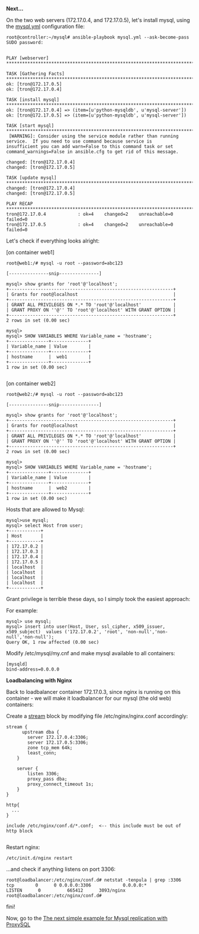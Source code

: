 

<b>Next...</b>

On the two web servers (172.17.0.4, and 172.17.0.5), let's install mysql, using the <a href="https://raw.githubusercontent.com/LorenvXn/Simple-web-server-example-ansible-and-containers-/master/loadbalancer/mysql/mysql.yml">mysql.yml</a> configuration file:

```
root@controller:~/mysql# ansible-playbook mysql.yml --ask-become-pass
SUDO password: 


PLAY [webserver] ********************************************************************************************************************

TASK [Gathering Facts] **************************************************************************************************************
ok: [tron@172.17.0.5]
ok: [tron@172.17.0.4]

TASK [install mysql] ****************************************************************************************************************
ok: [tron@172.17.0.4] => (item=[u'python-mysqldb', u'mysql-server'])
ok: [tron@172.17.0.5] => (item=[u'python-mysqldb', u'mysql-server'])

TASK [start mysql] ******************************************************************************************************************
 [WARNING]: Consider using the service module rather than running service.  If you need to use command because service is
insufficient you can add warn=False to this command task or set command_warnings=False in ansible.cfg to get rid of this message.

changed: [tron@172.17.0.4]
changed: [tron@172.17.0.5]

TASK [update mysql] *****************************************************************************************************************
changed: [tron@172.17.0.4]
changed: [tron@172.17.0.5]

PLAY RECAP **************************************************************************************************************************
tron@172.17.0.4            : ok=4    changed=2    unreachable=0    failed=0   
tron@172.17.0.5            : ok=4    changed=2    unreachable=0    failed=0   
```

Let's check if everything looks alright:

[on container web1]
```
root@web1:/# mysql -u root --password=abc123

[---------------snip---------------]

mysql> show grants for 'root'@'localhost';
+--------------------------------------------------------------+
| Grants for root@localhost                                    |
+--------------------------------------------------------------+
| GRANT ALL PRIVILEGES ON *.* TO 'root'@'localhost'            |
| GRANT PROXY ON ''@'' TO 'root'@'localhost' WITH GRANT OPTION |
+--------------------------------------------------------------+
2 rows in set (0.00 sec)

mysql> 
mysql> SHOW VARIABLES WHERE Variable_name = 'hostname';
+---------------+--------------+
| Variable_name | Value        |
+---------------+--------------+
| hostname      |  web1        |
+---------------+--------------+
1 row in set (0.00 sec)


```
[on container web2] 

```
root@web2:/# mysql -u root --password=abc123

[---------------snip---------------]

mysql> show grants for 'root'@'localhost';
+--------------------------------------------------------------+
| Grants for root@localhost                                    |
+--------------------------------------------------------------+
| GRANT ALL PRIVILEGES ON *.* TO 'root'@'localhost'            |
| GRANT PROXY ON ''@'' TO 'root'@'localhost' WITH GRANT OPTION |
+--------------------------------------------------------------+
2 rows in set (0.00 sec)

mysql> 
mysql> SHOW VARIABLES WHERE Variable_name = 'hostname';
+---------------+--------------+
| Variable_name | Value        |
+---------------+--------------+
| hostname      |  web2        |
+---------------+--------------+
1 row in set (0.00 sec)
```

Hosts that are allowed to Mysql:

```
mysql>use mysql;
mysql> select Host from user;
+------------+
| Host       |
+------------+
| 172.17.0.2 |
| 172.17.0.3 |
| 172.17.0.4 |
| 172.17.0.5 |
| localhost  |
| localhost  |
| localhost  |
| localhost  |
+------------+
```
Grant privilege is terrible these days, so I simply took the easiest approach:

For example:
```
mysql> use mysql;
mysql> insert into user(Host, User, ssl_cipher, x509_issuer, x509_subject)  values ('172.17.0.2', 'root', 'non-null','non-null','non-null');
Query OK, 1 row affected (0.00 sec)
```


Modify /etc/mysql/my.cnf and make mysql available to all containers:

```
[mysqld]
bind-address=0.0.0.0
```

<b> Loadbalancing with Nginx </b>


Back to loadbalancer container 172.17.0.3, since nginx is running on this container -  we will make it loadbalancer for our mysql (the old web) containers:

Create a <a href="https://raw.githubusercontent.com/LorenvXn/Simple-web-server-example-ansible-and-containers-/master/loadbalancer/mysql/balance_stream.conf">stream</a> block by modifying file /etc/nginx/nginx.conf accordingly:

```
stream {
      upstream dba {
        server 172.17.0.4:3306;
        server 172.17.0.5:3306;
        zone tcp_mem 64k;
        least_conn;
    }
 
    server {
        listen 3306;
        proxy_pass dba;
        proxy_connect_timeout 1s;
    }
}

http{
  ...
}

include /etc/nginx/conf.d/*.conf;  <-- this include must be out of http block
 
```

Restart nginx:
```
/etc/init.d/nginx restart
```

...and check if anything listens on port 3306:

```
root@loadbalancer:/etc/nginx/conf.d# netstat -tenpula | grep :3306
tcp        0      0 0.0.0.0:3306            0.0.0.0:*               LISTEN      0          665412      3093/nginx      
root@loadbalancer:/etc/nginx/conf.d# 
```

fini!

Now, go to the <a href="https://github.com/LorenvXn/Simple-web-server-example-ansible-and-containers-/blob/master/replication/replication.md"> The next simple example for Mysql replication with ProxySQL </a>
